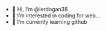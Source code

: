 - 👋 Hi, I’m @ierdogan38
- 👀 I’m interested in coding for web...
- 🌱 I’m currently learning github
 

<!---
ierdogan38/ierdogan38 is a ✨ special ✨ repository because its `README.md` (this file) appears on your GitHub profile.
You can click the Preview link to take a look at your changes.
--->

